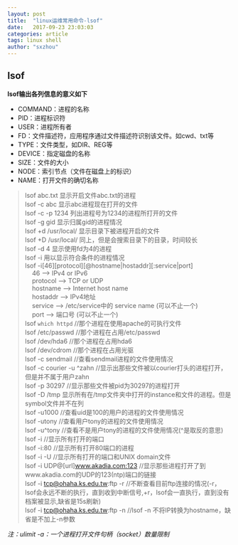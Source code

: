 ```yaml
---
layout: post
title:  "linux运维常用命令-lsof"
date:   2017-09-23 23:03:03
categories: article
tags: linux shell
author: "sxzhou"
---
```


## lsof
**lsof输出各列信息的意义如下**

* COMMAND：进程的名称
* PID：进程标识符
* USER：进程所有者
* FD：文件描述符，应用程序通过文件描述符识别该文件。如cwd、txt等
* TYPE：文件类型，如DIR、REG等
* DEVICE：指定磁盘的名称
* SIZE：文件的大小
* NODE：索引节点（文件在磁盘上的标识）
* NAME：打开文件的确切名称

>lsof abc.txt 显示开启文件abc.txt的进程<br>
lsof -c abc 显示abc进程现在打开的文件<br>
lsof -c -p 1234 列出进程号为1234的进程所打开的文件<br>
lsof -g gid 显示归属gid的进程情况<br>
lsof +d /usr/local/ 显示目录下被进程开启的文件<br>
lsof +D /usr/local/ 同上，但是会搜索目录下的目录，时间较长<br>
lsof -d 4 显示使用fd为4的进程<br>
lsof -i 用以显示符合条件的进程情况<br>
lsof -i[46][protocol][@hostname|hostaddr][:service|port]<br>
    &#160;&#160;&#160;&#160;46 --> IPv4 or IPv6<br>
    &#160;&#160;&#160;&#160;protocol --> TCP or UDP<br>
    &#160;&#160;&#160;&#160;hostname --> Internet host name<br>
    &#160;&#160;&#160;&#160;hostaddr --> IPv4地址<br>
    &#160;&#160;&#160;&#160;service --> /etc/service中的 service name (可以不止一个)<br>
    &#160;&#160;&#160;&#160;port --> 端口号 (可以不止一个)<br>
lsof `which httpd` //那个进程在使用apache的可执行文件<br>
lsof /etc/passwd //那个进程在占用/etc/passwd<br>
lsof /dev/hda6 //那个进程在占用hda6<br>
lsof /dev/cdrom //那个进程在占用光驱<br>
lsof -c sendmail //查看sendmail进程的文件使用情况<br>
lsof -c courier -u ^zahn //显示出那些文件被以courier打头的进程打开，但是并不属于用户zahn<br>
lsof -p 30297 //显示那些文件被pid为30297的进程打开<br>
lsof -D /tmp 显示所有在/tmp文件夹中打开的instance和文件的进程。但是symbol文件并不在列<br>
lsof -u1000 //查看uid是100的用户的进程的文件使用情况<br>
lsof -utony //查看用户tony的进程的文件使用情况<br>
lsof -u^tony //查看不是用户tony的进程的文件使用情况(^是取反的意思)<br>
lsof -i //显示所有打开的端口<br>
lsof -i:80 //显示所有打开80端口的进程<br>
lsof -i -U //显示所有打开的端口和UNIX domain文件<br>
lsof -i UDP@[url]www.akadia.com:123 //显示那些进程打开了到www.akadia.com的UDP的123(ntp)端口的链接<br>
lsof -i tcp@ohaha.ks.edu.tw:ftp -r //不断查看目前ftp连接的情况(-r，lsof会永远不断的执行，直到收到中断信号,+r，lsof会一直执行，直到没有档案被显示,缺省是15s刷新)<br>
lsof -i tcp@ohaha.ks.edu.tw:ftp -n //lsof -n 不将IP转换为hostname，缺省是不加上-n参数<br>

*注：ulimit -a：一个进程打开文件句柄（socket）数量限制*

